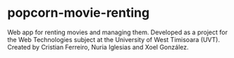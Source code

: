 # popcorn-movie-renting
Web app for renting movies and managing them. Developed as a project for the Web Technologies subject at the University of West Timisoara (UVT).
Created by Cristian Ferreiro, Nuria Iglesias and Xoel González.
